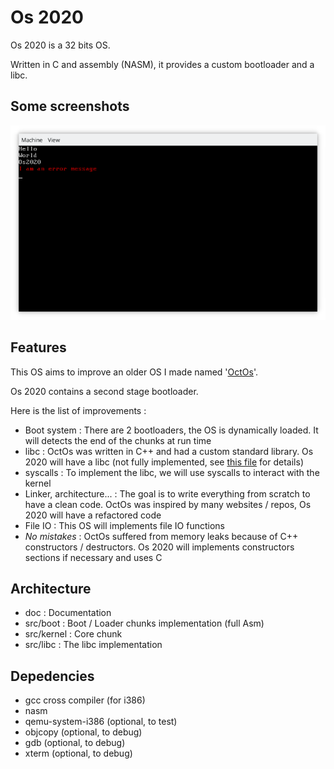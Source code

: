 # Os 2020

Os 2020 is a 32 bits OS.

Written in C and assembly (NASM), it provides a custom bootloader and a libc.

## Some screenshots

![Os 2020](res/main.png "Main screen")

## Features

This OS aims to improve an older OS I made named '[OctOs](https://github.com/Cc618/OctOs)'.

Os 2020 contains a second stage bootloader.

Here is the list of improvements :

- Boot system : There are 2 bootloaders, the OS is dynamically loaded. It will detects the end of the chunks at run time
- libc : OctOs was written in C++ and had a custom standard library. Os 2020 will have a libc (not fully implemented, see [this file](doc/libc.md) for details)
- syscalls : To implement the libc, we will use syscalls to interact with the kernel
- Linker, architecture... : The goal is to write everything from scratch to have a clean code. OctOs was inspired by many websites / repos, Os 2020 will have a refactored code
- File IO : This OS will implements file IO functions
- _No mistakes_ : OctOs suffered from memory leaks because of C++ constructors / destructors. Os 2020 will implements constructors sections if necessary and uses C

## Architecture

- doc : Documentation
- src/boot : Boot / Loader chunks implementation (full Asm)
- src/kernel : Core chunk
- src/libc : The libc implementation

## Depedencies

- gcc cross compiler (for i386)
- nasm
- qemu-system-i386 (optional, to test)
- objcopy (optional, to debug)
- gdb (optional, to debug)
- xterm (optional, to debug)
